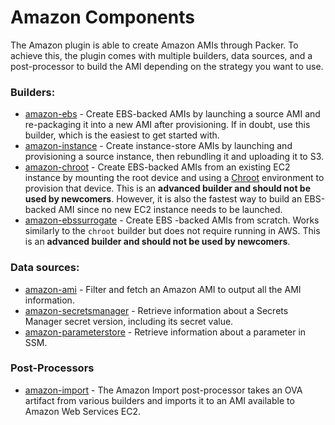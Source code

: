 # Amazon Components

The Amazon plugin is able to create Amazon AMIs through Packer. To achieve this, the plugin comes with
multiple builders, data sources, and a post-processor to build the AMI depending on the strategy you want to use.

### Builders:
- [amazon-ebs](/docs/builders/ebs.mdx) - Create EBS-backed AMIs by
  launching a source AMI and re-packaging it into a new AMI after
  provisioning. If in doubt, use this builder, which is the easiest to get
  started with.
- [amazon-instance](/docs/builders/instance.mdx) - Create
  instance-store AMIs by launching and provisioning a source instance, then
  rebundling it and uploading it to S3.
- [amazon-chroot](/docs/builders/chroot.mdx) - Create EBS-backed AMIs
  from an existing EC2 instance by mounting the root device and using a
  [Chroot](https://en.wikipedia.org/wiki/Chroot) environment to provision
  that device. This is an **advanced builder and should not be used by
  newcomers**. However, it is also the fastest way to build an EBS-backed AMI
  since no new EC2 instance needs to be launched.
- [amazon-ebssurrogate](/docs/builders/ebssurrogate.mdx) - Create EBS
  -backed AMIs from scratch. Works similarly to the `chroot` builder but does
  not require running in AWS. This is an **advanced builder and should not be
  used by newcomers**.

### Data sources:
- [amazon-ami](/docs/datasources/ami.mdx) - Filter and fetch an Amazon AMI to output all the AMI information.
- [amazon-secretsmanager](/docs/datasources/secretsmanager.mdx) - Retrieve information
  about a Secrets Manager secret version, including its secret value.
- [amazon-parameterstore](/docs/datasources/parameterstore.mdx) - Retrieve information about a parameter in SSM.

### Post-Processors
- [amazon-import](/docs/post-processors/import.mdx) -  The Amazon Import post-processor takes an OVA artifact 
  from various builders and imports it to an AMI available to Amazon Web Services EC2.